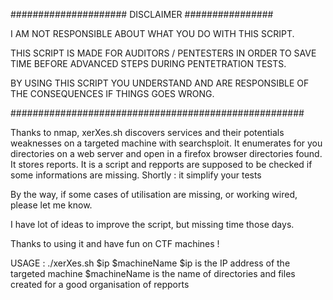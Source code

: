 ##################### DISCLAIMER ################

I AM NOT RESPONSIBLE ABOUT WHAT YOU DO WITH THIS SCRIPT.

THIS SCRIPT IS MADE FOR AUDITORS / PENTESTERS IN ORDER TO SAVE TIME BEFORE ADVANCED STEPS DURING PENTETRATION TESTS.

BY USING THIS SCRIPT YOU UNDERSTAND AND ARE RESPONSIBLE OF THE CONSEQUENCES IF THINGS GOES WRONG.

#####################################################

Thanks to nmap, xerXes.sh discovers services and their potentials weaknesses on a targeted machine with searchsploit. 
It enumerates for you directories on a web server and open in a firefox browser directories found.
It stores reports. It is a script and repports are supposed to be checked if some informations are missing.
Shortly : it simplify your tests

By the way, if some cases of utilisation are missing, or working wired, please let me know.

I have lot of ideas to improve the script, but missing time those days. 

Thanks to using it and have fun on CTF machines !

USAGE :
./xerXes.sh $ip $machineName
$ip is the IP address of the targeted machine
$machineName is the name of directories and files created for a good organisation of repports  
